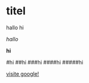 # titel
hallo
hi

_hallo_

**hi**


#hi
##hi
###hi
####hi
#####hi

[visite google!](www.google.com)



